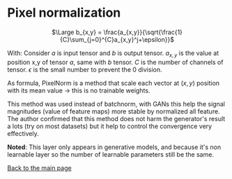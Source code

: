 # Pixel normalization

<span style="font-size:30pt;"><center>$\Large b_{x,y} = \frac{a_{x,y}}{\sqrt{\frac{1}{C}\sum_{j=0}^{C}a_{x,y}^j+\epsilon}}$</center></span>

With:
Consider $a$ is input tensor and $b$ is output tensor.
$a_{x,y}$ is the value at position x,y of tensor $a$, same with $b$ tensor.
$C$ is the number of channels of tensor.
$\epsilon$ is the small number to prevent the $0$ division.

As formula, PixelNorm is a method that scale each vector at $(x,y)$ position with its mean value $\rightarrow$ this is no trainable weights.

This method was used instead of batchnorm, with GANs this help the signal magnitudes (value of feature maps) more stable by normalized all feature. The author confirmed that this method does not harm the generator's result a lots (try on most datasets) but it help to control the convergence very effectively.

**Noted**: This layer only appears in generative models, and because it's non learnable layer so the number of learnable parameters still be the same.

[Back to the main page](main.md)
